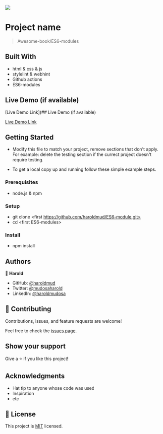 ![](https://img.shields.io/badge/Microverse-blueviolet)

# Project name

> Awesome-book/ES6-modules 

## Built With

- html & css & js
- stylelint & webhint
- Github actions
- ES6-modules

## Live Demo (if available)

[Live Demo Link](## Live Demo (if available)

[Live Demo Link](https://haroldmud.github.io/ES6-module/)

## Getting Started

- Modify this file to match your project, remove sections that don't apply. For example: delete the testing section if the currect project doesn't require testing.

- To get a local copy up and running follow these simple example steps.

### Prerequisites

- node.js & npm

### Setup

- git clone \<first https://github.com/haroldmud/ES6-module.git>
- cd \<first ES6-modules>

### Install

- npm install

<!-- ### Usage -->

<!-- ### Run tests -->

<!-- ### Deployment -->

## Authors

👤 **Harold**

- GitHub: [@haroldmud](https://hargithub.com/haroldmud)
- Twitter: [@mudosaharold](https://twitter.com/MudosaHarold)
- LinkedIn: [@haroldmudosa](https://www.linkedin.com/in/harold-mudosa-40124021b/)

<!-- 👤 **Author2**

- GitHub: [@githubhandle](https://github.com/githubhandle)
- Twitter: [@twitterhandle](https://twitter.com/twitterhandle)
- LinkedIn: [LinkedIn](https://linkedin.com/in/linkedinhandle) -->

## 🤝 Contributing

Contributions, issues, and feature requests are welcome!

Feel free to check the [issues page](../../issues/).

## Show your support

Give a ⭐️ if you like this project!

## Acknowledgments

- Hat tip to anyone whose code was used
- Inspiration
- etc

## 📝 License

This project is [MIT](./MIT.md) licensed.
